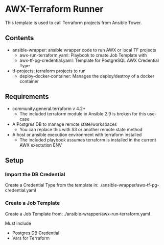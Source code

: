 # AWX-Terraform Runner
This template is used to call Terraform projects from Ansible Tower.

## Contents
  * ansible-wrapper: ansible wrapper code to run AWX or local TF projects
    * awx-run-terraform.yaml: Playbook to create Job Template with
	* awx-tf-pg-credential.yaml: Template for PostgreSQL AWX Credential Type
  * tf-projects: terraform projects to run
    * deploy-docker-container: Manages the deploy/destroy of a docker container


## Requirements
  * community.general.terraform v 4.2+
    * The included terraform module in Ansible 2.9 is broken for this use-case
  * A Postgres DB to manage remote state/workspaces
    * You can replace this with S3 or another remote state method
  * A host or ansible execution environment with terraform installed
    * The included playbook assumes terraform is installed in the current AWX exectution ENV


## Setup
### Import the DB Credential
Create a Credential Type from the template in: ./ansible-wrapper/awx-tf-pg-credential.yaml

### Create a Job Template
Create a Job Template from: ./ansible-wrapper/awx-run-terraform.yaml

Must include
  * Postgres DB Credential
  * Vars for Terraform

